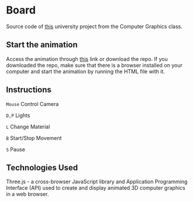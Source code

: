 # Board

Source code of [this](http://web.tecnico.ulisboa.pt/~ist186512/projects/board/) university project from the Computer Graphics class. 

## Start the animation

Access the animation through [this](http://web.tecnico.ulisboa.pt/~ist186512/projects/board/) link or download the repo.
If you downloaded the repo, make sure that there is a browser installed on your computer and start the animation by running the HTML file with it.

## Instructions

```Mouse``` Control Camera

```D,P``` Lights

```L``` Change Material

```B``` Start/Stop Movement

```S``` Pause

## Technologies Used

Three.js - a cross-browser JavaScript library and Application Programming Interface (API) used to create and display animated 3D computer graphics in a web browser. 
